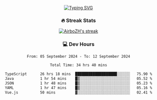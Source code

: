 
<div align="center">
  <a href="https://git.io/typing-svg"><img src="https://readme-typing-svg.demolab.com?font=Fira+Code&size=30&pause=1000&color=33F7F5&center=true&vCenter=true&width=435&lines=Hi+there+%F0%9F%91%8B+I+am+AirboZH+;Welcome+to+my+Github" alt="Typing SVG" /></a>

<h3>🔥 Streak Stats</h3>

<!-- GitHub Readme Streak Stats - https://github.com/DenverCoder1/github-readme-streak-stats -->
<p>
  <a href="https://github.com/DenverCoder1/github-readme-streak-stats">
    <img title="🔥 Get streak stats for your profile at git.io/streak-stats" alt="AirboZH's streak" src="https://streak-stats.demolab.com/?user=AirboZH&theme=monokai-metallian&hide_border=true"/>
  </a>
</p>

<h3>💻 Dev Hours</h3>
<!--START_SECTION:waka-->

```txt
From: 05 September 2024 - To: 12 September 2024

Total Time: 34 hrs 40 mins

TypeScript      26 hrs 18 mins  ███████████████████░░░░░░   75.90 %
Java            1 hr 54 mins    █▒░░░░░░░░░░░░░░░░░░░░░░░   05.52 %
JSON            1 hr 48 mins    █▒░░░░░░░░░░░░░░░░░░░░░░░   05.23 %
YAML            1 hr 47 mins    █▒░░░░░░░░░░░░░░░░░░░░░░░   05.16 %
Vue.js          50 mins         ▓░░░░░░░░░░░░░░░░░░░░░░░░   02.41 %
```

<!--END_SECTION:waka-->
</div>  
